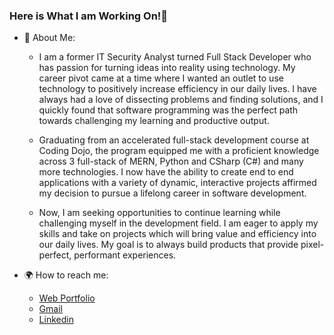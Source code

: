 ### Here is What I am Working On!👋

- :information_desk_person: About Me:

  - I am a former IT Security Analyst turned Full Stack Developer who has passion for turning ideas into reality using technology. My career pivot came at a time where I wanted an outlet to use technology to positively increase efficiency in our daily lives. I have always had a love of dissecting problems and finding solutions, and I quickly found that software programming was the perfect path towards challenging my learning and productive output.

  - Graduating from an accelerated full-stack development course at Coding Dojo, the program equipped me with a proficient knowledge across 3 full-stack of MERN, Python and CSharp (C#) and many more technologies. I now have the ability to create end to end applications with a variety of dynamic, interactive projects affirmed my decision to pursue a lifelong career in software development.

  - Now, I am seeking opportunities to continue learning while challenging myself in the development field. I am eager to apply my skills and take on projects which will bring value and efficiency into our daily lives. My goal is to always build products that provide pixel-perfect, performant experiences.


- :earth_africa: How to reach me:
  - [Web Portfolio](https://devjimmylam.github.io/)
  - [Gmail](dev.jimmylam@gmail.com)
  - [Linkedin](https://www.linkedin.com/in/devjimmylam/)

<!--
**devJimmyLam/devJimmyLam** is a ✨ _special_ ✨ repository because its `README.md` (this file) appears on your GitHub profile.



